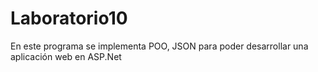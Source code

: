# Laboratorio10
En este programa se implementa POO, JSON para poder desarrollar una aplicación web en ASP.Net

